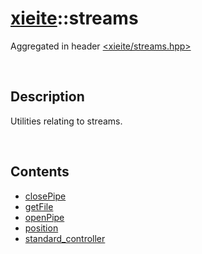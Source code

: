 # [xieite](./xieite.md)\:\:streams
Aggregated in header [<xieite/streams.hpp>](../../include/xieite/streams.hpp)

&nbsp;

## Description
Utilities relating to streams.

&nbsp;

## Contents
- [closePipe](./namespaces/streams/close_pipe.md)
- [getFile](./namespaces/streams/get_file.md)
- [openPipe](./namespaces/streams/open_pipe.md)
- [position](./namespaces/streams/position.md)
- [standard_controller](./namespaces/streams/standard_controller.md)
